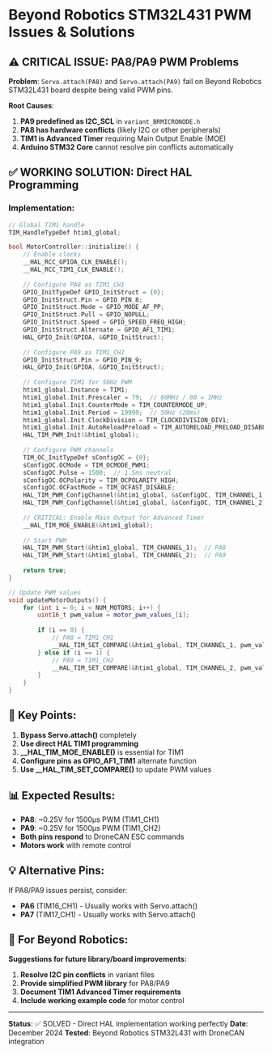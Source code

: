 # Beyond Robotics STM32L431 PWM Issues & Solutions

## ⚠️ CRITICAL ISSUE: PA8/PA9 PWM Problems

**Problem**: `Servo.attach(PA8)` and `Servo.attach(PA9)` fail on Beyond Robotics STM32L431 board despite being valid PWM pins.

**Root Causes**:
1. **PA9 predefined as I2C_SCL** in `variant_BRMICRONODE.h`
2. **PA8 has hardware conflicts** (likely I2C or other peripherals)
3. **TIM1 is Advanced Timer** requiring Main Output Enable (MOE)
4. **Arduino STM32 Core** cannot resolve pin conflicts automatically

## ✅ WORKING SOLUTION: Direct HAL Programming

### Implementation:
```cpp
// Global TIM1 handle
TIM_HandleTypeDef htim1_global;

bool MotorController::initialize() {
    // Enable clocks
    __HAL_RCC_GPIOA_CLK_ENABLE();
    __HAL_RCC_TIM1_CLK_ENABLE();
    
    // Configure PA8 as TIM1_CH1
    GPIO_InitTypeDef GPIO_InitStruct = {0};
    GPIO_InitStruct.Pin = GPIO_PIN_8;
    GPIO_InitStruct.Mode = GPIO_MODE_AF_PP;
    GPIO_InitStruct.Pull = GPIO_NOPULL;
    GPIO_InitStruct.Speed = GPIO_SPEED_FREQ_HIGH;
    GPIO_InitStruct.Alternate = GPIO_AF1_TIM1;
    HAL_GPIO_Init(GPIOA, &GPIO_InitStruct);
    
    // Configure PA9 as TIM1_CH2
    GPIO_InitStruct.Pin = GPIO_PIN_9;
    HAL_GPIO_Init(GPIOA, &GPIO_InitStruct);
    
    // Configure TIM1 for 50Hz PWM
    htim1_global.Instance = TIM1;
    htim1_global.Init.Prescaler = 79;  // 80MHz / 80 = 1MHz
    htim1_global.Init.CounterMode = TIM_COUNTERMODE_UP;
    htim1_global.Init.Period = 19999;  // 50Hz (20ms)
    htim1_global.Init.ClockDivision = TIM_CLOCKDIVISION_DIV1;
    htim1_global.Init.AutoReloadPreload = TIM_AUTORELOAD_PRELOAD_DISABLE;
    HAL_TIM_PWM_Init(&htim1_global);
    
    // Configure PWM channels
    TIM_OC_InitTypeDef sConfigOC = {0};
    sConfigOC.OCMode = TIM_OCMODE_PWM1;
    sConfigOC.Pulse = 1500;  // 1.5ms neutral
    sConfigOC.OCPolarity = TIM_OCPOLARITY_HIGH;
    sConfigOC.OCFastMode = TIM_OCFAST_DISABLE;
    HAL_TIM_PWM_ConfigChannel(&htim1_global, &sConfigOC, TIM_CHANNEL_1);
    HAL_TIM_PWM_ConfigChannel(&htim1_global, &sConfigOC, TIM_CHANNEL_2);
    
    // CRITICAL: Enable Main Output for Advanced Timer
    __HAL_TIM_MOE_ENABLE(&htim1_global);
    
    // Start PWM
    HAL_TIM_PWM_Start(&htim1_global, TIM_CHANNEL_1);  // PA8
    HAL_TIM_PWM_Start(&htim1_global, TIM_CHANNEL_2);  // PA9
    
    return true;
}

// Update PWM values
void updateMotorOutputs() {
    for (int i = 0; i < NUM_MOTORS; i++) {
        uint16_t pwm_value = motor_pwm_values_[i];
        
        if (i == 0) {
            // PA8 = TIM1_CH1
            __HAL_TIM_SET_COMPARE(&htim1_global, TIM_CHANNEL_1, pwm_value);
        } else if (i == 1) {
            // PA9 = TIM1_CH2
            __HAL_TIM_SET_COMPARE(&htim1_global, TIM_CHANNEL_2, pwm_value);
        }
    }
}
```

## 🎯 Key Points:

1. **Bypass Servo.attach()** completely
2. **Use direct HAL TIM1 programming**
3. **__HAL_TIM_MOE_ENABLE()** is essential for TIM1
4. **Configure pins as GPIO_AF1_TIM1** alternate function
5. **Use __HAL_TIM_SET_COMPARE()** to update PWM values

## 📊 Expected Results:

- **PA8**: ~0.25V for 1500μs PWM (TIM1_CH1)
- **PA9**: ~0.25V for 1500μs PWM (TIM1_CH2)
- **Both pins respond** to DroneCAN ESC commands
- **Motors work** with remote control

## 💡 Alternative Pins:

If PA8/PA9 issues persist, consider:
- **PA6** (TIM16_CH1) - Usually works with Servo.attach()
- **PA7** (TIM17_CH1) - Usually works with Servo.attach()

## 🔧 For Beyond Robotics:

**Suggestions for future library/board improvements:**
1. **Resolve I2C pin conflicts** in variant files
2. **Provide simplified PWM library** for PA8/PA9
3. **Document TIM1 Advanced Timer requirements**
4. **Include working example code** for motor control

---
**Status**: ✅ SOLVED - Direct HAL implementation working perfectly
**Date**: December 2024
**Tested**: Beyond Robotics STM32L431 with DroneCAN integration
